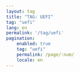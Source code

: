 ```yaml
---
layout: tag
title: "TAG: UEFI"
tag: "uefi"
lang: en
permalink: '/tag/uefi'
pagination:
    enabled: true
    tag: "uefi"
    permalink: /page/:num/
    locale: en
---
```

